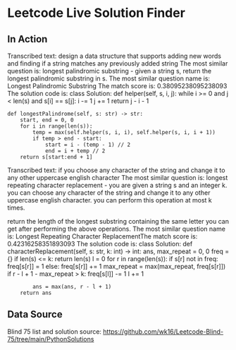 # Leetcode Live Solution Finder
## In Action
Transcribed text: design a data structure that supports adding new words and finding if a string matches any previously added string
The most similar question is:  longest palindromic substring - given a string s, return the longest palindromic substring in s.
The most similar question name is:  Longest Palindromic Substring
The match score is:  0.38095238095238093
The solution code is:
class Solution:
    def helper(self, s, i, j):
        while i >= 0 and j < len(s) and s[i] == s[j]:
            i -= 1
            j += 1
        return j - i - 1

    def longestPalindrome(self, s: str) -> str:
        start, end = 0, 0
        for i in range(len(s)):
            temp = max(self.helper(s, i, i), self.helper(s, i, i + 1))     
            if temp > end - start:
                start = i - (temp - 1) // 2
                end = i + temp // 2
        return s[start:end + 1]
Transcribed text: if you choose any character of the string and change it to any other uppercase english character
The most similar question is:  longest repeating character replacement - you are given a string s and an integer k. you can choose any character of the string and change it to any other uppercase english character. you can perform this operation at most k times.

return the length of the longest substring containing the same letter you can get after performing the above operations.
The most similar question name is:  Longest Repeating Character ReplacementThe match score is:  0.42316258351893093
The solution code is:
class Solution:
    def characterReplacement(self, s: str, k: int) -> int:
        ans, max_repeat = 0, 0
        freq = {}
        if len(s) <= k:
            return len(s)
        l = 0
        for r in range(len(s)):
            if s[r] not in freq:
                freq[s[r]] = 1
            else:
                freq[s[r]] += 1
            max_repeat = max(max_repeat, freq[s[r]])
            if r - l + 1 - max_repeat > k:
                freq[s[l]] -= 1
                l += 1

            ans = max(ans, r - l + 1)
        return ans


## Data Source
Blind 75 list and solution source: https://github.com/wk16/Leetcode-Blind-75/tree/main/PythonSolutions